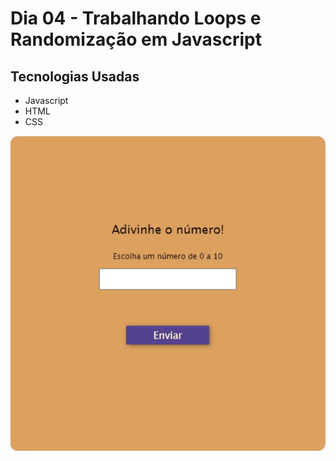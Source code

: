 # Dia 04 - Trabalhando Loops e Randomização em Javascript

## Tecnologias Usadas

*   Javascript
* HTML
* CSS

![Mini Formulário](./day_4.gif?raw=true "Mini Formulário")

